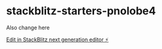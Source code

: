 # stackblitz-starters-pnolobe4

Also change here


[Edit in StackBlitz next generation editor ⚡️](https://stackblitz.com/~/github.com/manuochoa/stackblitz-starters-pnolobe4)